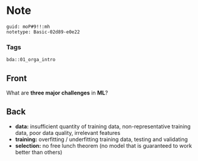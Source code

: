 # Note
```
guid: moP#9!!:mh
notetype: Basic-02d89-e0e22
```

### Tags
```
bda::01_orga_intro
```

## Front
What are <b>three major challenges</b> in <b>ML</b>?

## Back
<ul>
  <li><b>data:</b> insufficient quantity of training data,
  non-representative training data, poor data quality, irrelevant
  features
  <li><b>training:</b> overfitting / underfitting training data,
  testing and validating
  <li><b>selection:</b> no free lunch theorem (no model that is
  guaranteed to work better than others)
</ul>

